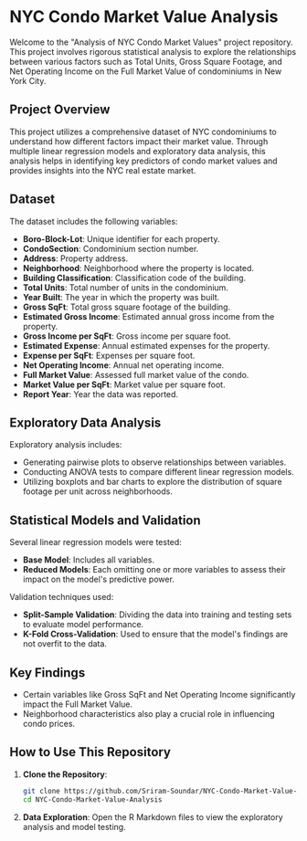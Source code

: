 # NYC Condo Market Value Analysis

Welcome to the "Analysis of NYC Condo Market Values" project repository. This project involves rigorous statistical analysis to explore the relationships between various factors such as Total Units, Gross Square Footage, and Net Operating Income on the Full Market Value of condominiums in New York City.

## Project Overview

This project utilizes a comprehensive dataset of NYC condominiums to understand how different factors impact their market value. Through multiple linear regression models and exploratory data analysis, this analysis helps in identifying key predictors of condo market values and provides insights into the NYC real estate market.

## Dataset

The dataset includes the following variables:
- **Boro-Block-Lot**: Unique identifier for each property.
- **CondoSection**: Condominium section number.
- **Address**: Property address.
- **Neighborhood**: Neighborhood where the property is located.
- **Building Classification**: Classification code of the building.
- **Total Units**: Total number of units in the condominium.
- **Year Built**: The year in which the property was built.
- **Gross SqFt**: Total gross square footage of the building.
- **Estimated Gross Income**: Estimated annual gross income from the property.
- **Gross Income per SqFt**: Gross income per square foot.
- **Estimated Expense**: Annual estimated expenses for the property.
- **Expense per SqFt**: Expenses per square foot.
- **Net Operating Income**: Annual net operating income.
- **Full Market Value**: Assessed full market value of the condo.
- **Market Value per SqFt**: Market value per square foot.
- **Report Year**: Year the data was reported.

## Exploratory Data Analysis

Exploratory analysis includes:
- Generating pairwise plots to observe relationships between variables.
- Conducting ANOVA tests to compare different linear regression models.
- Utilizing boxplots and bar charts to explore the distribution of square footage per unit across neighborhoods.

## Statistical Models and Validation

Several linear regression models were tested:
- **Base Model**: Includes all variables.
- **Reduced Models**: Each omitting one or more variables to assess their impact on the model's predictive power.

Validation techniques used:
- **Split-Sample Validation**: Dividing the data into training and testing sets to evaluate model performance.
- **K-Fold Cross-Validation**: Used to ensure that the model's findings are not overfit to the data.

## Key Findings

- Certain variables like Gross SqFt and Net Operating Income significantly impact the Full Market Value.
- Neighborhood characteristics also play a crucial role in influencing condo prices.

## How to Use This Repository

1. **Clone the Repository**:
   ```bash
   git clone https://github.com/Sriram-Soundar/NYC-Condo-Market-Value-Analysis.git
   cd NYC-Condo-Market-Value-Analysis

2. **Data Exploration**:
   Open the R Markdown files to view the exploratory analysis and model testing.
